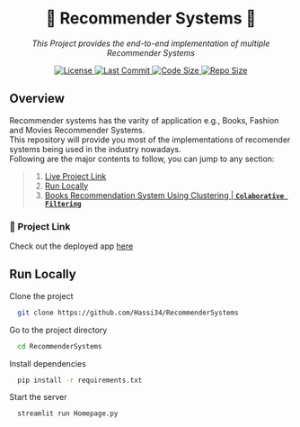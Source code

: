 <p align="center">
    <b>
        <h1 align="center">🔂 Recommender Systems 🔂</h1>
    </b>
</p>
<p align="center">
    <em>This Project provides the end-to-end implementation of multiple Recommender Systems</em>
</p>

<p align="center">
    <a href="https://github.com/Hassi34/RecommenderSystems/blob/main/LICENSE">
        <img alt="License" src="https://img.shields.io/github/license/hassi34/vizpool?color=g">
    </a>
    <a href="https://github.com/Hassi34/RecommenderSystems">
        <img alt="Last Commit" src="https://img.shields.io/github/last-commit/hassi34/vizpool/main?color=g">
    </a>
    <a href="https://github.com/Hassi34/RecommenderSystems">
        <img alt="Code Size" src="https://img.shields.io/github/languages/code-size/hassi34/vizpool?color=g">
    </a>
    <a href="https://github.com/Hassi34/RecommenderSystems">
        <img alt="Repo Size" src="https://img.shields.io/github/repo-size/hassi34/vizpool?color=g">
    </a>
</p>

## Overview
Recommender systems has the varity of application e.g., Books, Fashion and Movies Recommender Systems.<br>
This repository will provide you most of the implementations of recomender systems being used in the industry nowadays.<br>
Following are the major contents to follow, you can jump to any section:

>   1. [Live Project Link](#live-project)
>   2. [Run Locally](#run-local)
>   3. [Books Recommendation System Using Clustering | **``Colaborative Filtering``**](https://github.com/Hassi34/RecommenderSystems/blob/main/books/BooksRecommenderSystem-ColaborativeFiltering.ipynb)
### 🔗 Project Link<a id='live-project'></a>
Check out the deployed app [here](#)

## Run Locally<a id='run-local'></a>

Clone the project

```bash
  git clone https://github.com/Hassi34/RecommenderSystems
```

Go to the project directory

```bash
  cd RecommenderSystems
```

Install dependencies

```bash
  pip install -r requirements.txt
```

Start the server

```bash
  streamlit run Homepage.py
```